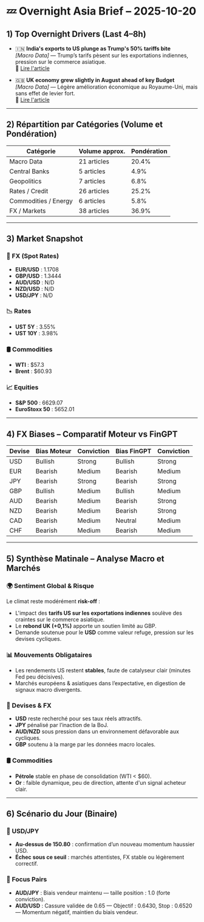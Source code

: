 # 💤 Overnight Asia Brief – 2025-10-20

## 1) Top Overnight Drivers (Last 4–8h)

- 🇮🇳 **India's exports to US plunge as Trump's 50% tariffs bite**  
  *[Macro Data]* — Trump’s tarifs pèsent sur les exportations indiennes, pression sur le commerce asiatique.  
  🔗 [Lire l'article](https://sfg.media/en/a/india-exports-us-trump-tariffs/?utm_source=chatgpt.com)

- 🇬🇧 **UK economy grew slightly in August ahead of key Budget**  
  *[Macro Data]* — Légère amélioration économique au Royaume-Uni, mais sans effet de levier fort.  
  🔗 [Lire l'article](https://www.ons.gov.uk/economy/grossdomesticproductgdp/bulletins/gdpmonthlyestimateuk/august2025?utm_source=chatgpt.com)

---

## 2) Répartition par Catégories (Volume et Pondération)

| Catégorie            | Volume approx. | Pondération |
|----------------------|----------------|-------------|
| Macro Data           | 21 articles    | 20.4%       |
| Central Banks        | 5 articles     | 4.9%        |
| Geopolitics          | 7 articles     | 6.8%        |
| Rates / Credit       | 26 articles    | 25.2%       |
| Commodities / Energy | 6 articles     | 5.8%        |
| FX / Markets         | 38 articles    | 36.9%       |

---

## 3) Market Snapshot

### 💱 FX (Spot Rates)

- **EUR/USD** : 1.1708  
- **GBP/USD** : 1.3444  
- **AUD/USD** : N/D  
- **NZD/USD** : N/D  
- **USD/JPY** : N/D  

### 📉 Rates

- **UST 5Y** : 3.55%  
- **UST 10Y** : 3.98%  

### 🛢️ Commodities

- **WTI** : $57.3  
- **Brent** : $60.93  

### 📈 Equities

- **S&P 500** : 6629.07  
- **EuroStoxx 50** : 5652.01  

---

## 4) FX Biases – Comparatif Moteur vs FinGPT

| Devise | Bias Moteur | Conviction | Bias FinGPT | Conviction |
|--------|-------------|------------|-------------|------------|
| USD    | Bullish     | Strong     | Bullish     | Strong     |
| EUR    | Bearish     | Medium     | Bearish     | Medium     |
| JPY    | Bearish     | Strong     | Bearish     | Strong     |
| GBP    | Bullish     | Medium     | Bullish     | Medium     |
| AUD    | Bearish     | Medium     | Bearish     | Strong     |
| NZD    | Bearish     | Medium     | Bearish     | Strong     |
| CAD    | Bearish     | Medium     | Neutral     | Medium     |
| CHF    | Bearish     | Medium     | Bearish     | Medium     |

---

## 5) Synthèse Matinale – Analyse Macro et Marchés

### 🌍 Sentiment Global & Risque

Le climat reste modérément **risk-off** :
- L'impact des **tarifs US sur les exportations indiennes** soulève des craintes sur le commerce asiatique.
- Le **rebond UK (+0,1%)** apporte un soutien limité au GBP.
- Demande soutenue pour le **USD** comme valeur refuge, pression sur les devises cycliques.

### 📊 Mouvements Obligataires

- Les rendements US restent **stables**, faute de catalyseur clair (minutes Fed peu décisives).
- Marchés européens & asiatiques dans l’expectative, en digestion de signaux macro divergents.

### 💱 Devises & FX

- **USD** reste recherché pour ses taux réels attractifs.
- **JPY** pénalisé par l’inaction de la BoJ.
- **AUD/NZD** sous pression dans un environnement défavorable aux cycliques.
- **GBP** soutenu à la marge par les données macro locales.

### 🛢️ Commodities

- **Pétrole** stable en phase de consolidation (WTI < $60).
- **Or** : faible dynamique, peu de direction, attente d'un signal acheteur clair.

---

## 6) Scénario du Jour (Binaire)

### 🎯 USD/JPY
- **Au-dessus de 150.80** : confirmation d’un nouveau momentum haussier USD.
- **Échec sous ce seuil** : marchés attentistes, FX stable ou légèrement correctif.

### 🎯 Focus Pairs
- **AUD/JPY** : Biais vendeur maintenu — taille position : 1.0 (forte conviction).
- **AUD/USD** : Cassure validée de 0.65 — Objectif : 0.6430, Stop : 0.6520 — Momentum négatif, maintien du biais vendeur.
